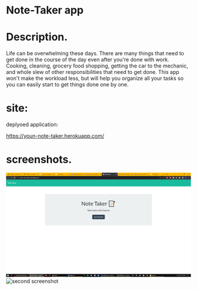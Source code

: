 # Note-Taker app

# Description.

Life can be overwhelming these days. There are many  things that need to get 
done in the course of the day even after you're done with work. Cooking, cleaning, grocery food shopping, getting the car to the mechanic, and whole
slew of other responsibilities that need to get done. This app won't make 
the workload less, but will help you organize all your tasks so you can easily start to get things done one by one. 

# site:
deplyoed application:

https://youn-note-taker.herokuapp.com/

# screenshots.

![first screenshot](/screenshots/note-taker-screenshot-01.jpg?raw=true)
![second screenshot]((/screenshots/note-taker-screenshot-02.jpg?raw=true))